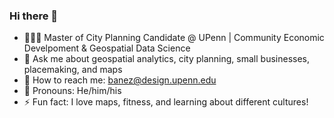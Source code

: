 ### Hi there 👋


- 👨🏻‍💻  Master of City Planning Candidate @ UPenn | Community Economic Develpoment & Geospatial Data Science
- 💬 Ask me about geospatial analytics, city planning, small businesses, placemaking, and maps  
- 📩 How to reach me: banez@design.upenn.edu
- 👤 Pronouns: He/him/his
- ⚡ Fun fact: I love maps, fitness, and learning about different cultures!

